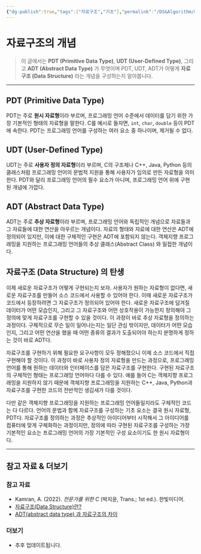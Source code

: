 ```yaml
---
{"dg-publish":true,"tags":["자료구조","기초"],"permalink":"/DS&Algorithm/Data_Structure_Intro/","dgPassFrontmatter":true,"created":"2024-01-15T10:00:05.000+09:00","updated":"2024-06-28T17:19:47.191+09:00"}
---
```



# 자료구조의 개념

> 이 글에서는 **PDT (Primitive Data Type)**, **UDT (User-Defined Type)**, 그리고 **ADT (Abstract Data Type)** 가 무엇이며 PDT, UDT, ADT가 어떻게 **자료구조 (Data Structure)** 라는 개념을 구성하는지 알아봅니다.

---

## PDT (Primitive Data Type)
PDT는 주로 **원시 자료형**이라 부르며, 프로그래밍 언어 수준에서 데이터를 담기 위한 가장 기본적인 형태의 자료형을 말한다. C를 예시로 들자면, `int`, `char`, `double` 등이 PDT에 속한다. PDT는 프로그래밍 언어를 구성하는 여러 요소 중 하나이며, 제거될 수 없다.

## UDT (User-Defined Type)
UDT는 주로 **사용자 정의 자료형**이라 부르며, C의 구조체나 C++, Java, Python 등의 클래스처럼 프로그래밍 언어의 문법적 지원을 통해 사용자가 임의로 만든 자료형을 의미한다. PDT와 달리 프로그래밍 언어의 필수 요소가 아니며, 프로그래밍 언어 위에 구현된 개념에 가깝다.

## ADT (Abstract Data Type)
ADT는 주로 **추상 자료형**이라 부르며, 프로그래밍 언어와 독립적인 개념으로 자료들과 그 자료들에 대한 연산을 아우르는 개념이다. 자료의 형태와 자료에 대한 연산은 ADT에 정의되어 있지만, 이에 대한 구체적인 구현은 ADT에 포함되지 않는다. 객체지향 프로그래밍을 지원하는 프로그래밍 언어들의 추상 클래스(Abstract Class) 와 밀접한 개념이다.

## 자료구조 (Data Structure) 의 탄생
이제 새로운 자료구조가 어떻게 구현되는지 보자. 사용자가 원하는 자료형이 없다면, 새로운 자료구조를 만들어 소스 코드에서 사용할 수 있어야 한다. 이때 새로운 자료구조가 코드에서 등장하려면 그 자료구조가 정의되어 있어야 한다. 새로운 자료구조에 담겨질 데이터가 어떤 모습인지, 그리고 그 자료구조와 어떤 상호작용이 가능한지 정의해야 그 정의에 맞게 자료구조를 구현할 수 있을 것이다. 이 과정이 바로 추상 자료형을 정의하는 과정이다. 구체적으로 무슨 일이 일어나는지는 일단 관심 밖이지만, 데이터가 어떤 모습인지, 그리고 어떤 연산을 했을 때 어떤 종류의 결과가 도출되어야 하는지 분명하게 정하는 것이 바로 ADT다.

자료구조를 구현하기 위해 필요한 요구사항이 모두 정해졌으니 이제 소스 코드에서 직접 구현해야 할 것이다. 이 과정이 바로 사용자 정의 자료형을 만드는 과정으로, 프로그래밍 언어를 통해 원하는 데이터와 인터페이스를 담은 자료구조를 구현한다. 구현된 자료구조의 구체적인 형태는 프로그래밍 언어마다 다를 수 있다. 예를 들어 C는 객체지향 프로그래밍을 지원하지 않기 때문에 객체지향 프로그래밍을 지원하는 C++, Java, Python과 자료구조를 구현한 코드의 전반적인 생김새가 다를 것이다. 

다만 같은 객체지향 프로그래밍을 지원하는 프로그래밍 언어들일지라도 구체적인 코드는 다 다르다. 언어의 문법과 함께 자료구조를 구성하는 기초 요소는 결국 원시 자료형, PDT다. 자료구조를 정의하는 과정은 추상적인 아이디어부터 시작해서 그 아이디어를 컴퓨터에 맞게 구체화하는 과정이지만, 정의에 따라 구현된 자료구조를 구성하는 가장 기본적인 요소는 프로그래밍 언어의 가장 기본적인 구성 요소이기도 한 원시 자료형이다.

---

## 참고 자료 & 더보기

### 참고 자료
+ Kamran, A. (2022). _전문가를 위한 C_ (박지윤, Trans.; 1st ed.). 한빛미디어.
+ [자료구조(Data Structure)란?](https://okeybox.tistory.com/176)
+ [ADT(abstract data type) 과 자료구조의 차이](https://velog.io/@lky9303/ADTabstract-data-type-과-자료구조의-차이-feat.배열-리스트)

### 더보기
+ 추후 업데이트됩니다.